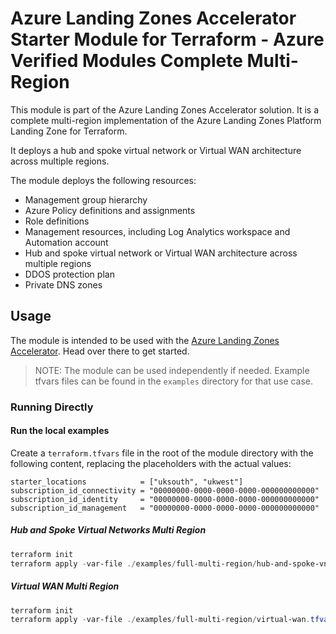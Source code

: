 # Azure Landing Zones Accelerator Starter Module for Terraform - Azure Verified Modules Complete Multi-Region

This module is part of the Azure Landing Zones Accelerator solution. It is a complete multi-region implementation of the Azure Landing Zones Platform Landing Zone for Terraform.

It deploys a hub and spoke virtual network or Virtual WAN architecture across multiple regions.

The module deploys the following resources:

- Management group hierarchy
- Azure Policy definitions and assignments
- Role definitions
- Management resources, including Log Analytics workspace and Automation account
- Hub and spoke virtual network or Virtual WAN architecture across multiple regions
- DDOS protection plan
- Private DNS zones

## Usage

The module is intended to be used with the [Azure Landing Zones Accelerator](https://aka.ms/alz/accelerator/docs). Head over there to get started.

>NOTE: The module can be used independently if needed. Example tfvars files can be found in the `examples` directory for that use case.

### Running Directly

#### Run the local examples

Create a `terraform.tfvars` file in the root of the module directory with the following content, replacing the placeholders with the actual values:

```hcl
starter_locations            = ["uksouth", "ukwest"]
subscription_id_connectivity = "00000000-0000-0000-0000-000000000000"
subscription_id_identity     = "00000000-0000-0000-0000-000000000000"
subscription_id_management   = "00000000-0000-0000-0000-000000000000"
```

##### Hub and Spoke Virtual Networks Multi Region

```powershell
terraform init
terraform apply -var-file ./examples/full-multi-region/hub-and-spoke-vnet.tfvars
```

##### Virtual WAN Multi Region

```powershell
terraform init
terraform apply -var-file ./examples/full-multi-region/virtual-wan.tfvars
```
